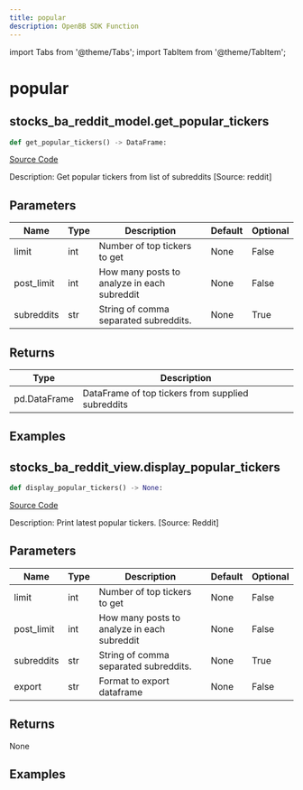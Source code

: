 ```yaml
---
title: popular
description: OpenBB SDK Function
---
```


import Tabs from '@theme/Tabs';
import TabItem from '@theme/TabItem';

# popular

<Tabs>
<TabItem value="model" label="Model" default>

## stocks_ba_reddit_model.get_popular_tickers

```python title='openbb_terminal/decorators.py'
def get_popular_tickers() -> DataFrame:
```
[Source Code](https://github.com/OpenBB-finance/OpenBBTerminal/tree/main/openbb_terminal/decorators.py#L147)

Description: Get popular tickers from list of subreddits [Source: reddit]

## Parameters

| Name | Type | Description | Default | Optional |
| ---- | ---- | ----------- | ------- | -------- |
| limit | int | Number of top tickers to get | None | False |
| post_limit | int | How many posts to analyze in each subreddit | None | False |
| subreddits | str | String of comma separated subreddits. | None | True |

## Returns

| Type | Description |
| ---- | ----------- |
| pd.DataFrame | DataFrame of top tickers from supplied subreddits |

## Examples



</TabItem>
<TabItem value="view" label="View">

## stocks_ba_reddit_view.display_popular_tickers

```python title='openbb_terminal/decorators.py'
def display_popular_tickers() -> None:
```
[Source Code](https://github.com/OpenBB-finance/OpenBBTerminal/tree/main/openbb_terminal/decorators.py#L184)

Description: Print latest popular tickers. [Source: Reddit]

## Parameters

| Name | Type | Description | Default | Optional |
| ---- | ---- | ----------- | ------- | -------- |
| limit | int | Number of top tickers to get | None | False |
| post_limit | int | How many posts to analyze in each subreddit | None | False |
| subreddits | str | String of comma separated subreddits. | None | True |
| export | str | Format to export dataframe | None | False |

## Returns

None

## Examples



</TabItem>
</Tabs>